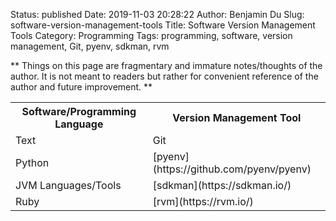 Status: published
Date: 2019-11-03 20:28:22
Author: Benjamin Du
Slug: software-version-management-tools
Title: Software Version Management Tools
Category: Programming
Tags: programming, software, version management, Git, pyenv, sdkman, rvm

**
Things on this page are fragmentary and immature notes/thoughts of the author.
It is not meant to readers but rather for convenient reference of the author and future improvement.
**

<table style="width:100%">
  <tr>
    <th> Software/Programming Language </th>
    <th> Version Management Tool </th>
  </tr>
  <tr>
    <td> Text </td>
    <td> Git </td>
  </tr>
  <tr>
    <td> Python </td>
    <td> [pyenv](https://github.com/pyenv/pyenv) </td>
  </tr>
  <tr>
    <td> JVM Languages/Tools </td>
    <td> [sdkman](https://sdkman.io/) </td>
  </tr>
  <tr>
    <td> Ruby </td>
    <td> [rvm](https://rvm.io/) </td>
  </tr>
</table>
